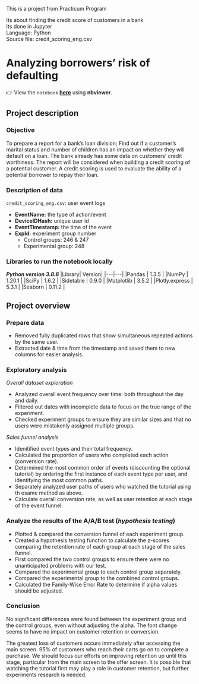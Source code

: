 This is a project from Practicum Program

Its about finding the credit score of customers in a bank <br>
Its done in Jupyter<br>
Language: Python<br>
Source file: credit_scoring_eng.csv

# Analyzing borrowers’ risk of defaulting

👉 View the `notebook` **[here](https://nbviewer.org/github/AviVolah/AviVolah/blob/Practicum/Projects/1st%20Project/Project%201%20-%20Analyzing%20borrowers%20risk%20of%20defaulting.ipynb)** using **nbviewer**.


## Project description
### Objective
To prepare a report for a bank’s loan division; Find out if a customer’s marital status and number of children has an impact on whether they will default on a loan. The bank already has some data on customers’ credit worthiness.
The report will be considered when building a credit scoring of a potential customer. A credit scoring is used to evaluate the ability of a potential borrower to repay their loan.

### Description of data
`credit_scoring_eng.csv`: user event logs
- **EventName:** the type of action/event
- **DeviceIDHash:** unique user id
- **EventTimestamp:** the time of the event
- **ExpId:** experiment group number
    - Control groups: 246 & 247
    - Experimental group: 248

### Libraries to run the notebook locally
***Python version 3.8.8***
|Library| Version|
|---|---|
|Pandas | 1.3.5 |
|NumPy | 1.20.1 |
|SciPy | 1.6.2 |
|Sidetable | 0.9.0 |
|Matplotlib | 3.5.2 |
|Plotly.express | 5.3.1 |
|Seaborn | 0.11.2 |


## Project overview

### Prepare data
- Removed fully duplicated rows that show simultaneous repeated actions by the same user.
- Extracted date & time from the timestamp and saved them to new columns for easier analysis.

### Exploratory analysis
*Overall dataset exploration*
- Analyzed overall event frequency over time: both throughout the day and daily.
- Filtered out dates with incomplete data to focus on the true range of the experiment.
- Checked experiment groups to ensure they are similar sizes and that no users were mistakenly assigned multiple groups.

*Sales funnel analysis*
- Idenitified event types and their total frequency.
- Calculated the proportion of users who completed each action (conversion rate).
- Determined the most common order of events (discounting the optional tutorial) by ordering the first instance of each event type per user, and identifying the most common paths.
- Separately analyzed user paths of users who watched the tutorial using th esame method as above.
- Calculate overall conversion rate, as well as user retention at each stage of the event funnel.

### Analyze the results of the A/A/B test (*hypothesis testing*)
- Plotted & compared the conversion funnel of each experiment group.
- Created a hypothesis testing function to calculate the z-scores comparing the retention rate of each group at each stage of the sales funnel.
- First compared the two control groups to ensure there were no unanticipated problems with our test.
- Compared the experimental group to each control group separately.
- Compared the experimental group to the combined control groups.
- Calculated the Family-Wise Error Rate to determine if alpha values should be adjusted.

### Conclusion

No significant differences were found between the experiment group and the control groups, even without adjusting the alpha. The font change seems to have no impact on customer retention or conversion. 

The greatest loss of customers occurs immediately after accessing the main screen. 95% of customers who reach their carts go on to complete a purchase. We should focus our efforts on improving retention up until this stage, particular from the main screen to the offer screen. It is possible that watching the tutorial first may play a role in customer retention, but further experiments research is needed.
